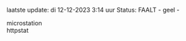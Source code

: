 laatste update: 
di 12-12-2023  3:14   uur 
Status: FAALT - geel - 
<div class="service Y">microstation</div><div class="service G">httpstat</div>